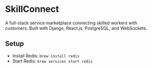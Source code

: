 # SkillConnect
A full-stack service marketplace connecting skilled workers with customers. Built with Django, React.js, PostgreSQL, and WebSockets.

## Setup
- Install Redis: `brew install redis`
- Start Redis: `brew services start redis`

